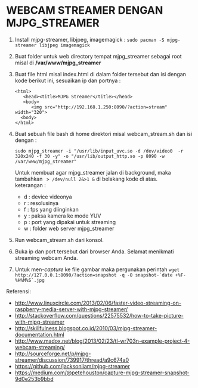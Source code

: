 # WEBCAM STREAMER DENGAN MJPG_STREAMER
1.	Install mjpg-streamer, libjpeg, imagemagick	: `sudo pacman -S mjpg-streamer libjpeg imagemagick`
2.	Buat folder untuk web directory tempat mjpg_streamer sebagai root misal di **/var/www/mjpg_streamer**
3.	Buat file html misal index.html di dalam folder tersebut dan isi dengan kode berikut ini, sesuaikan ip dan portnya :
	```
	<html>	
	   <head><title>MJPG Streamer</title></head>	
	   <body>
		  <img src="http://192.168.1.250:8090/?action=stream" width="320">
	  <body>
	</html>
	```
	
4.	Buat sebuah file bash di home direktori misal webcam_stream.sh dan isi dengan :
	```
	sudo mjpg_streamer -i "/usr/lib/input_uvc.so -d /dev/video0  -r 320x240 -f 30 -y" -o "/usr/lib/output_http.so -p 8090 -w /var/www/mjpg_streamer"
	```
	Untuk membuat agar mjpg_streamer jalan di background, maka tambahkan ` > /dev/null 2&>1 &` di belakang kode di atas.  
	keterangan :
	- d : device videonya
	- r : resolusinya
	- f : fps yang diinginkan
	- y : paksa kamera ke mode YUV
	- p : port yang dipakai untuk streaming
	- w : folder web server mjpg_streamer

5. Run webcam_stream.sh dari konsol.
6. Buka ip dan port tersebut dari browser Anda. Selamat menikmati streaming webcam Anda.
7. Untuk men-*capture* ke file gambar maka pergunakan perintah ```wget http://127.0.0.1:8090/?action=snapshot -q -O snapshot-`date +%F-%H%M%S`.jpg```

Referensi:
 - http://www.linuxcircle.com/2013/02/06/faster-video-streaming-on-raspberry-media-server-with-mjpg-streamer/
 - http://stackoverflow.com/questions/22575532/how-to-take-picture-with-mjpg-streamer
 - http://skillfulness.blogspot.co.id/2010/03/mjpg-streamer-documentation.html
 - http://www.madox.net/blog/2013/02/23/tl-wr703n-example-project-4-webcam-streaming/
 - http://sourceforge.net/p/mjpg-streamer/discussion/739917/thread/a9c674a0
 - https://github.com/jacksonliam/mjpg-streamer
 - https://medium.com/@petehouston/capture-mjpg-streamer-snapshot-9d0e253b9bbd
